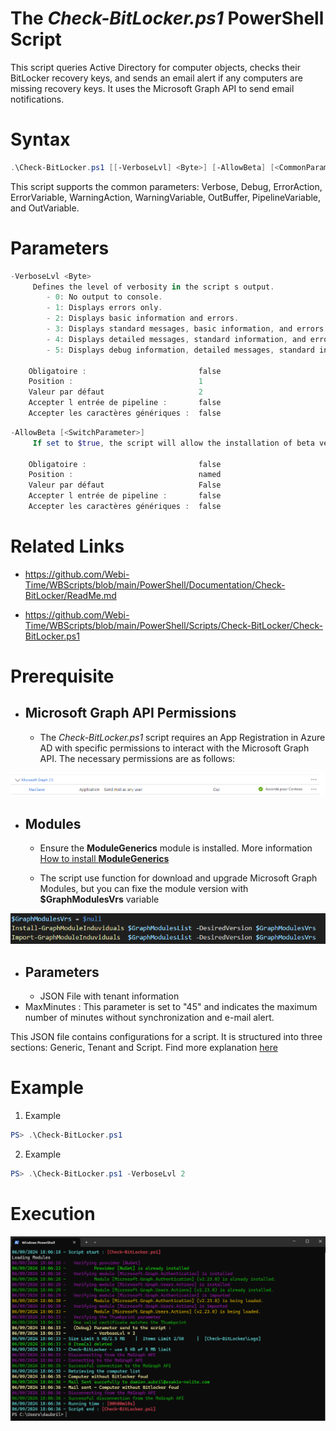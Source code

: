 ﻿# The *Check-BitLocker.ps1* PowerShell Script

This script queries Active Directory for computer objects, checks their BitLocker recovery keys, and sends an email 
alert if any computers are missing recovery keys. It uses the Microsoft Graph API to send email notifications.

# Syntax
```powershell
.\Check-BitLocker.ps1 [[-VerboseLvl] <Byte>] [-AllowBeta] [<CommonParameters>]
```

This script supports the common parameters: Verbose, Debug, ErrorAction, ErrorVariable, WarningAction, 
WarningVariable, OutBuffer, PipelineVariable, and OutVariable.

# Parameters
```powershell
-VerboseLvl <Byte>
     Defines the level of verbosity in the script s output.
        - 0: No output to console.
        - 1: Displays errors only.
        - 2: Displays basic information and errors.
        - 3: Displays standard messages, basic information, and errors.
        - 4: Displays detailed messages, standard information, and errors.
        - 5: Displays debug information, detailed messages, standard information, and errors.
    
    Obligatoire :                         false
    Position :                            1
    Valeur par défaut                     2
    Accepter l entrée de pipeline :       false
    Accepter les caractères génériques :  false
```
```powershell
-AllowBeta [<SwitchParameter>]
     If set to $true, the script will allow the installation of beta versions of Microsoft Graph modules. By default, it is set to $false.
    
    Obligatoire :                         false
    Position :                            named
    Valeur par défaut                     False
    Accepter l entrée de pipeline :       false
    Accepter les caractères génériques :  false
```


# Related Links
- https://github.com/Webi-Time/WBScripts/blob/main/PowerShell/Documentation/Check-BitLocker/ReadMe.md

- https://github.com/Webi-Time/WBScripts/blob/main/PowerShell/Scripts/Check-BitLocker/Check-BitLocker.ps1
# Prerequisite
- ## Microsoft Graph API Permissions
	- The *Check-BitLocker.ps1* script requires an App Registration in Azure AD with specific permissions to interact with the Microsoft Graph API. The necessary permissions are as follows:

<p align='center'>
<img src='Check-BitLocker-Right.png' alt='Check-BitLocker permissions' width='auto' height='auto' />
</p>

- ## Modules
	- Ensure the **ModuleGenerics** module is installed. More information [How to install **ModuleGenerics**](/Powershell/README.md)

	- The script use function for download and upgrade Microsoft Graph Modules, but you can fixe the module version with **$GraphModulesVrs** variable
<p align='center'>
<img src='/Datas/Images/FixMsGraphModuleVersion.png' alt='FixMsGraphModuleVersion' width='auto' height='auto' />
</p>

- ## Parameters
	- JSON File with tenant information
- MaxMinutes : This parameter is set to "45" and indicates the maximum number of minutes without synchronization and e-mail alert.

This JSON file contains configurations for a script. It is structured into three sections: Generic, Tenant and Script. Find more explanation [here](/Powershell/README.md)

# Example

1. Example
```powershell
PS> .\Check-BitLocker.ps1
```

2. Example
```powershell
PS> .\Check-BitLocker.ps1 -VerboseLvl 2
```
# Execution
<img src='Check-BitLocker-Execution.png' alt='Check-BitLocker-Execution' width='auto' height='auto' />

